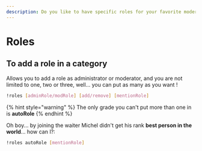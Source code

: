 ```yaml
---
description: Do you like to have specific roles for your favorite moderator?
---
```


# Roles

## To add a role in a category

Allows you to add a role as administrator or moderator, and you are not limited to one, two or three, well... you can put as many as you want !

```bash
!roles [adminRole/modRole] [add/remove] [mentionRole]
```

{% hint style="warning" %}
The only grade you can't put more than one in is **autoRole**
{% endhint %}

Oh boy... by joining the waiter Michel didn't get his rank **best person in the world**... how can I?:

```bash
!roles autoRole [mentionRole]
```


